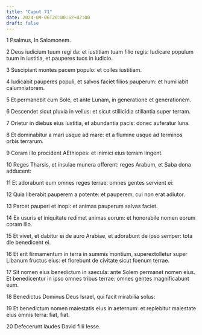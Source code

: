 ```yaml
---
title: "Caput 71"
date: 2024-09-06T20:00:52+02:00
draft: false
---
```



1 Psalmus, In Salomonem.

2 Deus iudicium tuum regi da: et iustitiam tuam filio regis: Iudicare populum tuum in iustitia, et pauperes tuos in iudicio.

3 Suscipiant montes pacem populo: et colles iustitiam.

4 Iudicabit pauperes populi, et salvos faciet filios pauperum: et humiliabit calumniatorem.

5 Et permanebit cum Sole, et ante Lunam, in generatione et generationem.

6 Descendet sicut pluvia in vellus: et sicut stillicidia stillantia super terram.

7 Orietur in diebus eius iustitia, et abundantia pacis: donec auferatur luna.

8 Et dominabitur a mari usque ad mare: et a flumine usque ad terminos orbis terrarum.

9 Coram illo procident AEthiopes: et inimici eius terram lingent.

10 Reges Tharsis, et insulae munera offerent: reges Arabum, et Saba dona adducent:

11 Et adorabunt eum omnes reges terrae: omnes gentes servient ei:

12 Quia liberabit pauperem a potente: et pauperem, cui non erat adiutor.

13 Parcet pauperi et inopi: et animas pauperum salvas faciet.

14 Ex usuris et iniquitate redimet animas eorum: et honorabile nomen eorum coram illo.

15 Et vivet, et dabitur ei de auro Arabiae, et adorabunt de ipso semper: tota die benedicent ei.

16 Et erit firmamentum in terra in summis montium, superextolletur super Libanum fructus eius: et florebunt de civitate sicut foenum terrae.

17 Sit nomen eius benedictum in saecula: ante Solem permanet nomen eius. Et benedicentur in ipso omnes tribus terrae: omnes gentes magnificabunt eum.

18 Benedictus Dominus Deus Israel, qui facit mirabilia solus:

19 Et benedictum nomen maiestatis eius in aeternum: et replebitur maiestate eius omnis terra: fiat, fiat.

20 Defecerunt laudes David filii Iesse.

